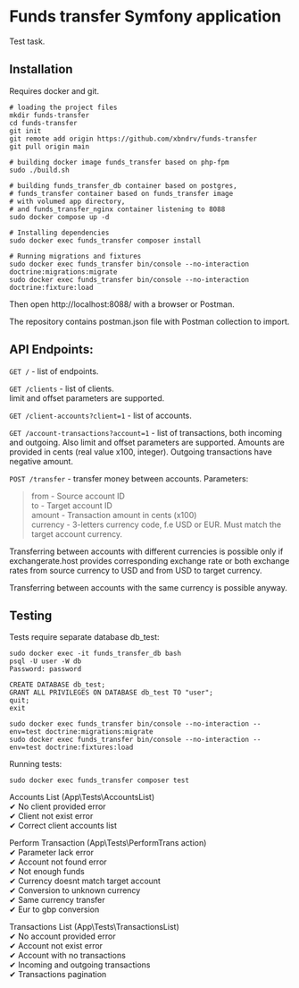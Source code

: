 # Funds transfer Symfony application

Test task.

## Installation

Requires docker and git.

```shell
# loading the project files
mkdir funds-transfer
cd funds-transfer
git init
git remote add origin https://github.com/xbndrv/funds-transfer
git pull origin main

# building docker image funds_transfer based on php-fpm
sudo ./build.sh

# building funds_transfer_db container based on postgres,
# funds_transfer container based on funds_transfer image
# with volumed app directory,
# and funds_transfer_nginx container listening to 8088
sudo docker compose up -d

# Installing dependencies
sudo docker exec funds_transfer composer install

# Running migrations and fixtures
sudo docker exec funds_transfer bin/console --no-interaction doctrine:migrations:migrate
sudo docker exec funds_transfer bin/console --no-interaction doctrine:fixture:load
```

Then open http://localhost:8088/ with a browser or Postman.

The repository contains postman.json file with Postman collection
to import.

## API Endpoints:

`GET /` - list of endpoints.

`GET /clients` - list of clients.  
limit and offset parameters are supported.

`GET /client-accounts?client=1` - list of accounts.

`GET /account-transactions?account=1` - list of transactions, both incoming
and outgoing. Also limit and offset parameters are supported. 
Amounts are provided in cents (real value x100, integer).
Outgoing transactions have negative amount.

`POST /transfer` - transfer money between accounts. Parameters:

> from - Source account ID  
> to - Target account ID  
> amount - Transaction amount in cents (x100)  
> currency - 3-letters currency code, f.e USD or EUR. Must match the 
target account currency.

Transferring between accounts with different currencies is possible only
if exchangerate.host provides corresponding exchange rate or both exchange
rates from source currency to USD and from USD to target currency.

Transferring between accounts with the same currency is possible anyway.

## Testing

Tests require separate database db_test:

```shell
sudo docker exec -it funds_transfer_db bash
psql -U user -W db 
Password: password

CREATE DATABASE db_test;
GRANT ALL PRIVILEGES ON DATABASE db_test TO "user";
quit;
exit 

sudo docker exec funds_transfer bin/console --no-interaction --env=test doctrine:migrations:migrate
sudo docker exec funds_transfer bin/console --no-interaction --env=test doctrine:fixtures:load
```

Running tests:

```shell
sudo docker exec funds_transfer composer test
```

Accounts List (App\Tests\AccountsList)  
✔ No client provided error  
✔ Client not exist error  
✔ Correct client accounts list  

Perform Transaction (App\Tests\PerformTrans  action)  
✔ Parameter lack error  
✔ Account not found error  
✔ Not enough funds  
✔ Currency doesnt match target account  
✔ Conversion to unknown currency  
✔ Same currency transfer  
✔ Eur to gbp conversion  

Transactions List (App\Tests\TransactionsList)  
✔ No account provided error  
✔ Account not exist error  
✔ Account with no transactions  
✔ Incoming and outgoing transactions  
✔ Transactions pagination  


